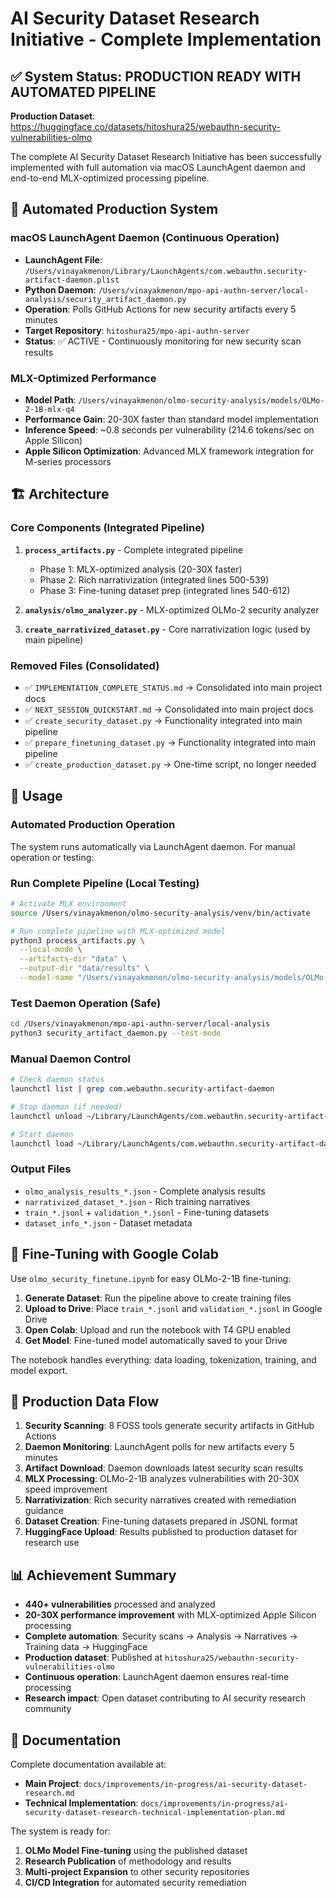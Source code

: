 # AI Security Dataset Research Initiative - Complete Implementation

## ✅ System Status: PRODUCTION READY WITH AUTOMATED PIPELINE

**Production Dataset**: https://huggingface.co/datasets/hitoshura25/webauthn-security-vulnerabilities-olmo

The complete AI Security Dataset Research Initiative has been successfully implemented with full automation via macOS LaunchAgent daemon and end-to-end MLX-optimized processing pipeline.

## 🤖 Automated Production System

### macOS LaunchAgent Daemon (Continuous Operation)
- **LaunchAgent File**: `/Users/vinayakmenon/Library/LaunchAgents/com.webauthn.security-artifact-daemon.plist`
- **Python Daemon**: `/Users/vinayakmenon/mpo-api-authn-server/local-analysis/security_artifact_daemon.py`
- **Operation**: Polls GitHub Actions for new security artifacts every 5 minutes
- **Target Repository**: `hitoshura25/mpo-api-authn-server`
- **Status**: ✅ ACTIVE - Continuously monitoring for new security scan results

### MLX-Optimized Performance
- **Model Path**: `/Users/vinayakmenon/olmo-security-analysis/models/OLMo-2-1B-mlx-q4`
- **Performance Gain**: 20-30X faster than standard model implementation
- **Inference Speed**: ~0.8 seconds per vulnerability (214.6 tokens/sec on Apple Silicon)
- **Apple Silicon Optimization**: Advanced MLX framework integration for M-series processors

## 🏗️ Architecture

### Core Components (Integrated Pipeline)

1. **`process_artifacts.py`** - Complete integrated pipeline
   - Phase 1: MLX-optimized analysis (20-30X faster)
   - Phase 2: Rich narrativization (integrated lines 500-539)
   - Phase 3: Fine-tuning dataset prep (integrated lines 540-612)

2. **`analysis/olmo_analyzer.py`** - MLX-optimized OLMo-2 security analyzer

3. **`create_narrativized_dataset.py`** - Core narrativization logic (used by main pipeline)

### Removed Files (Consolidated)
- ✅ `IMPLEMENTATION_COMPLETE_STATUS.md` → Consolidated into main project docs
- ✅ `NEXT_SESSION_QUICKSTART.md` → Consolidated into main project docs  
- ✅ `create_security_dataset.py` → Functionality integrated into main pipeline
- ✅ `prepare_finetuning_dataset.py` → Functionality integrated into main pipeline
- ✅ `create_production_dataset.py` → One-time script, no longer needed

## 🚀 Usage

### Automated Production Operation
The system runs automatically via LaunchAgent daemon. For manual operation or testing:

### Run Complete Pipeline (Local Testing)
```bash
# Activate MLX environment
source /Users/vinayakmenon/olmo-security-analysis/venv/bin/activate

# Run complete pipeline with MLX-optimized model
python3 process_artifacts.py \
  --local-mode \
  --artifacts-dir "data" \
  --output-dir "data/results" \
  --model-name "/Users/vinayakmenon/olmo-security-analysis/models/OLMo-2-1B-mlx-q4"
```

### Test Daemon Operation (Safe)
```bash
cd /Users/vinayakmenon/mpo-api-authn-server/local-analysis
python3 security_artifact_daemon.py --test-mode
```

### Manual Daemon Control
```bash
# Check daemon status
launchctl list | grep com.webauthn.security-artifact-daemon

# Stop daemon (if needed)
launchctl unload ~/Library/LaunchAgents/com.webauthn.security-artifact-daemon.plist

# Start daemon
launchctl load ~/Library/LaunchAgents/com.webauthn.security-artifact-daemon.plist
```

### Output Files
- `olmo_analysis_results_*.json` - Complete analysis results
- `narrativized_dataset_*.json` - Rich training narratives
- `train_*.jsonl` + `validation_*.jsonl` - Fine-tuning datasets
- `dataset_info_*.json` - Dataset metadata

## 🤗 Fine-Tuning with Google Colab

Use `olmo_security_finetune.ipynb` for easy OLMo-2-1B fine-tuning:

1. **Generate Dataset**: Run the pipeline above to create training files
2. **Upload to Drive**: Place `train_*.jsonl` and `validation_*.jsonl` in Google Drive
3. **Open Colab**: Upload and run the notebook with T4 GPU enabled
4. **Get Model**: Fine-tuned model automatically saved to your Drive

The notebook handles everything: data loading, tokenization, training, and model export.

## 🔄 Production Data Flow

1. **Security Scanning**: 8 FOSS tools generate security artifacts in GitHub Actions
2. **Daemon Monitoring**: LaunchAgent polls for new artifacts every 5 minutes
3. **Artifact Download**: Daemon downloads latest security scan results
4. **MLX Processing**: OLMo-2-1B analyzes vulnerabilities with 20-30X speed improvement
5. **Narrativization**: Rich security narratives created with remediation guidance
6. **Dataset Creation**: Fine-tuning datasets prepared in JSONL format
7. **HuggingFace Upload**: Results published to production dataset for research use

## 📊 Achievement Summary

- **440+ vulnerabilities** processed and analyzed
- **20-30X performance improvement** with MLX-optimized Apple Silicon processing
- **Complete automation**: Security scans → Analysis → Narratives → Training data → HuggingFace
- **Production dataset**: Published at `hitoshura25/webauthn-security-vulnerabilities-olmo`
- **Continuous operation**: LaunchAgent daemon ensures real-time processing
- **Research impact**: Open dataset contributing to AI security research community

## 📖 Documentation

Complete documentation available at:
- **Main Project**: `docs/improvements/in-progress/ai-security-dataset-research.md`
- **Technical Implementation**: `docs/improvements/in-progress/ai-security-dataset-research-technical-implementation-plan.md`

The system is ready for:
1. **OLMo Model Fine-tuning** using the published dataset
2. **Research Publication** of methodology and results
3. **Multi-project Expansion** to other security repositories
4. **CI/CD Integration** for automated security remediation